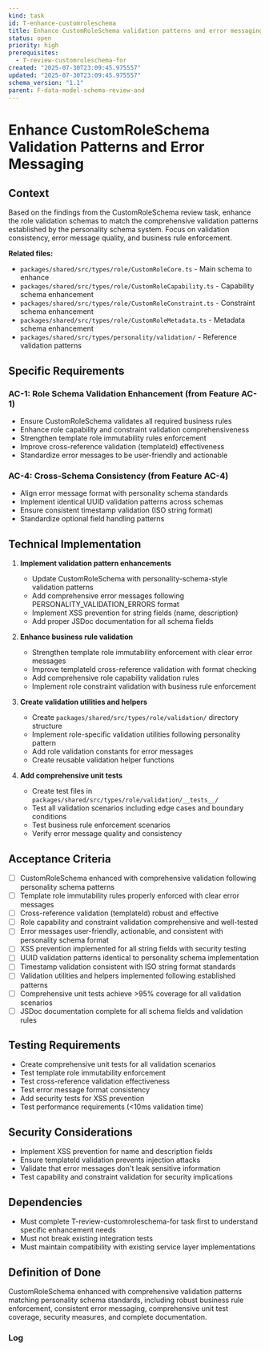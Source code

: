 ```yaml
---
kind: task
id: T-enhance-customroleschema
title: Enhance CustomRoleSchema validation patterns and error messaging
status: open
priority: high
prerequisites:
  - T-review-customroleschema-for
created: "2025-07-30T23:09:45.975557"
updated: "2025-07-30T23:09:45.975557"
schema_version: "1.1"
parent: F-data-model-schema-review-and
---
```


# Enhance CustomRoleSchema Validation Patterns and Error Messaging

## Context

Based on the findings from the CustomRoleSchema review task, enhance the role validation schemas to match the comprehensive validation patterns established by the personality schema system. Focus on validation consistency, error message quality, and business rule enforcement.

**Related files:**

- `packages/shared/src/types/role/CustomRoleCore.ts` - Main schema to enhance
- `packages/shared/src/types/role/CustomRoleCapability.ts` - Capability schema enhancement
- `packages/shared/src/types/role/CustomRoleConstraint.ts` - Constraint schema enhancement
- `packages/shared/src/types/role/CustomRoleMetadata.ts` - Metadata schema enhancement
- `packages/shared/src/types/personality/validation/` - Reference validation patterns

## Specific Requirements

### AC-1: Role Schema Validation Enhancement (from Feature AC-1)

- Ensure CustomRoleSchema validates all required business rules
- Enhance role capability and constraint validation comprehensiveness
- Strengthen template role immutability rules enforcement
- Improve cross-reference validation (templateId) effectiveness
- Standardize error messages to be user-friendly and actionable

### AC-4: Cross-Schema Consistency (from Feature AC-4)

- Align error message format with personality schema standards
- Implement identical UUID validation patterns across schemas
- Ensure consistent timestamp validation (ISO string format)
- Standardize optional field handling patterns

## Technical Implementation

1. **Implement validation pattern enhancements**
   - Update CustomRoleSchema with personality-schema-style validation patterns
   - Add comprehensive error messages following PERSONALITY_VALIDATION_ERRORS format
   - Implement XSS prevention for string fields (name, description)
   - Add proper JSDoc documentation for all schema fields

2. **Enhance business rule validation**
   - Strengthen template role immutability enforcement with clear error messages
   - Improve templateId cross-reference validation with format checking
   - Add comprehensive role capability validation rules
   - Implement role constraint validation with business rule enforcement

3. **Create validation utilities and helpers**
   - Create `packages/shared/src/types/role/validation/` directory structure
   - Implement role-specific validation utilities following personality pattern
   - Add role validation constants for error messages
   - Create reusable validation helper functions

4. **Add comprehensive unit tests**
   - Create test files in `packages/shared/src/types/role/validation/__tests__/`
   - Test all validation scenarios including edge cases and boundary conditions
   - Test business rule enforcement scenarios
   - Verify error message quality and consistency

## Acceptance Criteria

- [ ] CustomRoleSchema enhanced with comprehensive validation following personality schema patterns
- [ ] Template role immutability rules properly enforced with clear error messages
- [ ] Cross-reference validation (templateId) robust and effective
- [ ] Role capability and constraint validation comprehensive and well-tested
- [ ] Error messages user-friendly, actionable, and consistent with personality schema format
- [ ] XSS prevention implemented for all string fields with security testing
- [ ] UUID validation patterns identical to personality schema implementation
- [ ] Timestamp validation consistent with ISO string format standards
- [ ] Validation utilities and helpers implemented following established patterns
- [ ] Comprehensive unit tests achieve >95% coverage for all validation scenarios
- [ ] JSDoc documentation complete for all schema fields and validation rules

## Testing Requirements

- Create comprehensive unit tests for all validation scenarios
- Test template role immutability enforcement
- Test cross-reference validation effectiveness
- Test error message format consistency
- Add security tests for XSS prevention
- Test performance requirements (<10ms validation time)

## Security Considerations

- Implement XSS prevention for name and description fields
- Ensure templateId validation prevents injection attacks
- Validate that error messages don't leak sensitive information
- Test capability and constraint validation for security implications

## Dependencies

- Must complete T-review-customroleschema-for task first to understand specific enhancement needs
- Must not break existing integration tests
- Must maintain compatibility with existing service layer implementations

## Definition of Done

CustomRoleSchema enhanced with comprehensive validation patterns matching personality schema standards, including robust business rule enforcement, consistent error messaging, comprehensive unit test coverage, security measures, and complete documentation.

### Log
